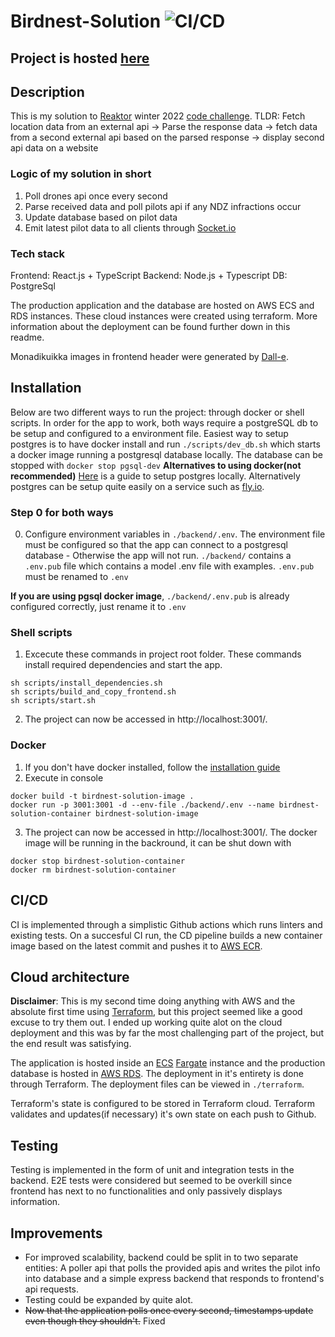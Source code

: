# Birdnest-Solution ![CI/CD](https://github.com/Melimet/Birdnest-Solution/actions/workflows/main.yml/badge.svg)

## Project is hosted [here](http://13.53.101.37:3001/)
## Description

This is my solution to [Reaktor](https://www.reaktor.com/) winter 2022 [code challenge](https://assignments.reaktor.com/birdnest/). 
TLDR: Fetch location data from an external api -> Parse the response data -> fetch data from a second external api based on the parsed response -> display second api data on a website

### Logic of my solution in short
1. Poll drones api once every second
2. Parse received data and poll pilots api if any NDZ infractions occur
3. Update database based on pilot data
4. Emit latest pilot data to all clients through [Socket.io](https://socket.io/)

### Tech stack
Frontend: React.js + TypeScript
Backend: Node.js + Typescript
DB: PostgreSql

The production application and the database are hosted on AWS ECS and RDS instances. These cloud instances were created using terraform. More information about the deployment can be found further down in this readme.

Monadikuikka images in frontend header were generated by [Dall-e](https://labs.openai.com/).


## Installation
Below are two different ways to run the project: through docker or shell scripts.
In order for the app to work, both ways require a postgreSQL db to be setup and configured to a environment file. 
Easiest way to setup postgres is to have docker install and run `./scripts/dev_db.sh` which starts a docker image running a postgresql database locally.
The database can be stopped with `docker stop pgsql-dev`
__Alternatives to using docker(not recommended)__
[Here](https://www.codecademy.com/article/installing-and-using-postgresql-locally) is a guide to setup postgres locally. Alternatively postgres can be setup quite easily on a service such as [fly.io](https://fly.io/docs/postgres/getting-started/create-pg-cluster/).


### Step 0 for both ways
0. Configure environment variables in `./backend/.env`. The environment file must be configured so that the app can connect to a postgresql database - Otherwise the app will not run. `./backend/` contains a `.env.pub` file which contains a model .env file with examples. `.env.pub` must be renamed to `.env`

__If you are using pgsql docker image__, `./backend/.env.pub` is already configured correctly, just rename it to `.env`

### Shell scripts

1. Excecute these commands in project root folder. These commands install required dependencies and start the app.
```
sh scripts/install_dependencies.sh
sh scripts/build_and_copy_frontend.sh
sh scripts/start.sh
```
2. The project can now be accessed in http://localhost:3001/.

### Docker
1. If you don't have docker installed, follow the [installation guide](https://docs.docker.com/get-docker/)
2. Execute in console
```
docker build -t birdnest-solution-image .
docker run -p 3001:3001 -d --env-file ./backend/.env --name birdnest-solution-container birdnest-solution-image
```
3. The project can now be accessed in http://localhost:3001/. The docker image will be running in the backround, it can be shut down with
```
docker stop birdnest-solution-container 
docker rm birdnest-solution-container
```

## CI/CD 

CI is implemented through a simplistic Github actions which runs linters and existing tests. 
On a succesful CI run, the CD pipeline builds a new container image based on the latest commit and pushes it to [AWS ECR](https://aws.amazon.com/ecr/).

## Cloud architecture

__Disclaimer__: This is my second time doing anything with AWS and the absolute first time using [Terraform](https://www.terraform.io/), but this project seemed like a good excuse to try them out. I ended up working quite alot on the cloud deployment and this was by far the most challenging part of the project, but the end result was satisfying.

The application is hosted inside an [ECS](https://aws.amazon.com/ecs/) [Fargate](https://aws.amazon.com/fargate/) instance and the production database is hosted in [AWS RDS](https://aws.amazon.com/rds/). The deployment in it's entirety is done through Terraform. The deployment files can be viewed in `./terraform`. 

Terraform's state is configured to be stored in Terraform cloud. Terraform validates and updates(if necessary) it's own state on each push to Github.

## Testing

Testing is implemented in the form of unit and integration tests in the backend. E2E tests were considered but seemed to be overkill since frontend has next to no functionalities and only passively displays information.

## Improvements
- For improved scalability, backend could be split in to two separate entities: A poller api that polls the provided apis and writes the pilot info into database and a simple express backend that responds to frontend's api requests.
- Testing could be expanded by quite alot.
- ~~Now that the application polls once every second, timestamps update even though they shouldn't.~~ Fixed